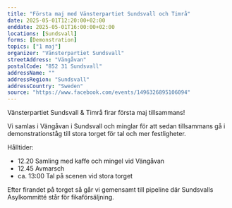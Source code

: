 ```yaml
---
title: "Första maj med Vänsterpartiet Sundsvall och Timrå"
date: 2025-05-01T12:20:00+02:00
enddate: 2025-05-01T16:00:00+02:00
locations: [Sundsvall]
forms: [Demonstration]
topics: ["1 maj"]
organizer: "Vänsterpartiet Sundsvall"
streetAddress: "Vängåvan"
postalCode: "852 31 Sundsvall"
addressName: ""
addressRegion: "Sundsvall"
addressCountry: "Sweden"
source: "https://www.facebook.com/events/1496326895106094"
---
```

Vänsterpartiet Sundsvall & Timrå firar första maj tillsammans!

Vi samlas i Vängåvan i Sundsvall och minglar för att sedan tillsammans gå i demonstrationståg till stora torget för tal och mer festligheter.

Hålltider:
- 12.20 Samling med kaffe och mingel vid Vängåvan
- 12.45 Avmarsch
- ca. 13:00 Tal på scenen vid stora torget

Efter firandet på torget så går vi gemensamt till pipeline där Sundsvalls Asylkommitté står för fikaförsäljning.
